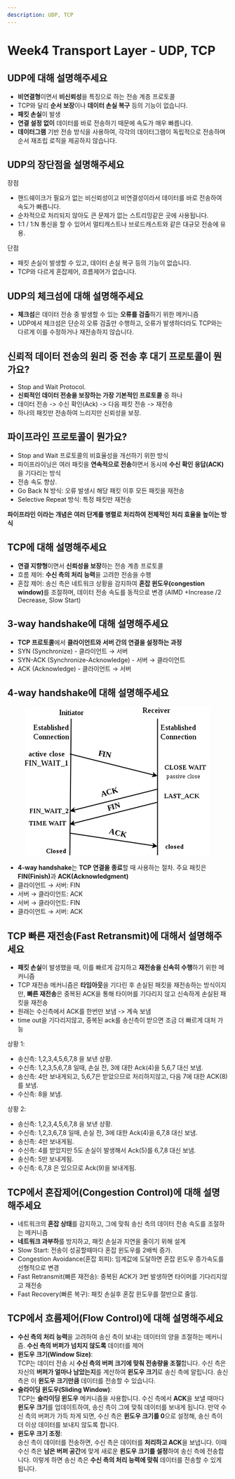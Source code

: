 ```yaml
---
description: UDP, TCP
---
```


# Week4 Transport Layer - UDP, TCP

## UDP에 대해 설명해주세요

* **비연결형**이면서 **비신뢰성**을 특징으로 하는 전송 계층 프로토콜
* TCP와 달리 **순서 보장**이나 **데이터 손실 복구** 등의 기능이 없습니다.
* **패킷 손실**이 발생
* **연결 설정 없이** 데이터를 바로 전송하기 때문에 속도가 매우 빠릅니다.
* **데이터그램** 기반 전송 방식을 사용하여, 각각의 데이터그램이 독립적으로 전송하며 순서 재조립 로직을 제공하지 않습니다.



## UDP의 장단점을 설명해주세요

장점

* 핸드쉐이크가 필요가 없는 비신뢰성이고 비연결성이라서 데이터를 바로 전송하여 속도가 빠릅니다.
* 순차적으로 처리되지 않아도 큰 문제가 없는 스트리밍같은 곳에 사용됩니다.
* 1:1 / 1:N 통신을 할 수 있어서 멀티캐스트나 브로드캐스트와 같은 대규모 전송에 유용.

단점

* 패킷 손실이 발생할 수 있고, 데이터 손실 복구 등의 기능이 없습니다.
* TCP와 다르게 혼잡제어, 흐름제어가 없습니다.



## UDP의 체크섬에 대해 설명해주세요

* **체크섬**은 데이터 전송 중 발생할 수 있는 **오류를 검출**하기 위한 메커니즘
* UDP에셔 체크섬은 단순히 오류 검출만 수행하고, 오류가 발생하더라도 TCP와는 다르게 이를 수정하거나 재전송하지 않습니다.



## 신뢰적 데이터 전송의 원리 중 전송 후 대기 프로토콜이 뭔가요?

* Stop and Wait Protocol.
* **신뢰적인 데이터 전송을 보장하는 가장 기본적인 프로토콜** 중 하나
* 데이터 전송 -> 수신 확인(Ack) -> 다음 패킷 전송 -> 재전송
* 하나의 패킷만 전송하여 느리지만 신뢰성을 보장.



## 파이프라인 프로토콜이 뭔가요?

* Stop and Wait 프로토콜의 비효율성을 개선하기 위한 방식
* 파이프라이닝은 여러 패킷을 **연속적으로 전송**하면서 동시에 **수신 확인 응답(ACK)**&#xC744; 기다리는 방식
* 전송 속도 향상.
* Go Back N 방식: 오류 발생시 해당 패킷 이후 모든 패킷을 재전송
* Selective Repeat 방식: 특정 패킷만 재전송

&#x20;**파이프라인 이라는 개념은 여러 단계를 병렬로 처리하여 전체적인 처리 효율을 높이는 방식**



## TCP에 대해 설명해주세요

* **연결 지향형**이면서 **신뢰성을 보장**하는 전송 계층 프로토콜
* 흐름 제어: **수신 측의 처리 능력**을 고려한 전송을 수행
* 혼잡 제어: 송신 측은 네트워크 상황을 감지하여 **혼잡 윈도우(congestion window)**&#xB97C; 조절하며, 데이터 전송 속도를 동적으로 변경 (AIMD +Increase /2 Decrease, Slow Start)



## 3-way handshake에 대해 설명해주세요

* **TCP 프로토콜**에서 **클라이언트와 서버 간의 연결을 설정하는 과정**
* SYN (Synchronize) - 클라이언트 → 서버
* SYN-ACK (Synchronize-Acknowledge) - 서버 → 클라이언트
* ACK (Acknowledge) - 클라이언트 → 서버



## 4-way handshake에 대해 설명해주세요

<figure><img src="../../.gitbook/assets/image (5) (1) (1).png" alt=""><figcaption></figcaption></figure>

* **4-way handshake**는 **TCP 연결을 종료**할 때 사용하는 절차. 주요 패킷은 **FIN(Finish)**&#xACFC; **ACK(Acknowledgment)**
* 클라이언트 → 서버: FIN
* 서버 → 클라이언트: ACK
* 서버 → 클라이언트: FIN
* 클라이언트 → 서버: ACK



## TCP 빠른 재전송(Fast Retransmit)에 대해서 설명해주세요

* **패킷 손실**이 발생했을 때, 이를 빠르게 감지하고 **재전송을 신속히 수행**하기 위한 메커니즘
* TCP 재전송 메커니즘은 **타임아웃**을 기다린 후 손실된 패킷을 재전송하는 방식이지만, **빠른 재전송**은 중복된 ACK을 통해 타이머를 기다리지 않고 신속하게 손실된 패킷을 재전송
* 원래는 수신측에서 ACK를 한번만 보냄 -> 계속 보냄
* time out을 기다리지않고, 중복된 ack를 송신측이 받으면 조금 더 빠르게 대처 가능

상황 1:&#x20;

* 송신측: 1,2,3,4,5,6,7,8 을 보낸 상황.
* 수신측: 1,2,3,5,6,7,8 일때, 손실 전, 3에  대한 Ack(4)을 5,6,7 대신 보냄.
* 송신측: 4만 보내게되고, 5,6,7은 받았으므로 처리하지않고, 다음 7에 대한 ACK(8)를 보냄.
* 수신측: 8을 보냄.

상황 2:

* 송신측: 1,2,3,4,5,6,7,8 을 보낸 상황.
* 수신측: 1,2,3,6,7,8 일때, 손실 전, 3에  대한 Ack(4)을 6,7,8 대신 보냄.
* 송신측: 4만 보내게됨.
* 수신측: 4를 받았지만 5도 손실이 발생해서 Ack(5)를 6,7,8 대신 보냄.
* 송신측: 5만 보내게됨.
* 수신측: 6,7,8 은 있으므로 Ack(9)을 보내게됨.



## TCP에서 혼잡제어(Congestion Control)에 대해 설명해주세요

* 네트워크의 **혼잡 상태**를 감지하고, 그에 맞춰 송신 측의 데이터 전송 속도를 조절하는 메커니즘
* **네트워크 과부하**를 방지하고, 패킷 손실과 지연을 줄이기 위해 설계
* Slow Start: 전송이 성공할때마다 혼잡 윈도우를 2배씩 증가.
* Congestion Avoidance(혼잡 회피): 임계값에 도달하면 혼잡 윈도우 증가속도를 선형적으로 변경
* Fast Retransmit(빠른 재전송): 중복된 ACK가 3번 발생하면 타이머를 기다리지않고 재전송
* Fast Recovery(빠른 복구): 패킷 손실후 혼잡 윈도우를 절반으로 줄임.



## TCP에서 흐름제어(Flow Control)에 대해 설명해주세요

* **수신 측의 처리 능력**을 고려하여 송신 측이 보내는 데이터의 양을 조절하는 메커니즘. **수신 측의 버퍼가 넘치지 않도록** 데이터를 제어
* **윈도우 크기(Window Size)**:\
  TCP는 데이터 전송 시 **수신 측의 버퍼 크기에 맞춰 전송량을 조절**합니다. 수신 측은 자신의 **버퍼가 얼마나 남았는지**를 계산하여 **윈도우 크기**로 송신 측에 알립니다. 송신 측은 이 **윈도우 크기만큼** 데이터를 전송할 수 있습니다.
* **슬라이딩 윈도우(Sliding Window)**:\
  TCP는 **슬라이딩 윈도우** 메커니즘을 사용합니다. 수신 측에서 **ACK**을 보낼 때마다 **윈도우 크기**를 업데이트하여, 송신 측이 그에 맞춰 데이터를 보내게 됩니다. 만약 수신 측의 버퍼가 가득 차게 되면, 수신 측은 **윈도우 크기를 0**으로 설정해, 송신 측이 더 이상 데이터를 보내지 않도록 합니다.
* **윈도우 크기 조정**:\
  송신 측이 데이터를 전송하면, 수신 측은 데이터를 **처리하고 ACK**을 보냅니다. 이때 수신 측은 **남은 버퍼 공간**에 맞게 새로운 **윈도우 크기를 설정**하여 송신 측에 전송합니다. 이렇게 하면 송신 측은 **수신 측의 처리 능력에 맞춰** 데이터를 전송할 수 있게 됩니다.
